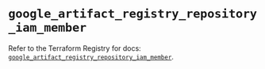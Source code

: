 # `google_artifact_registry_repository_iam_member`

Refer to the Terraform Registry for docs: [`google_artifact_registry_repository_iam_member`](https://registry.terraform.io/providers/hashicorp/google-beta/6.33.0/docs/resources/google_artifact_registry_repository_iam_member).
